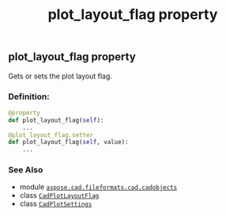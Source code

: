 ﻿---
title: plot_layout_flag property
second_title: Aspose.CAD for Python via .NET API References
description: 
type: docs
weight: 200
url: /aspose.cad.fileformats.cad.cadobjects/cadplotsettings/plot_layout_flag/
is_root: false
---

## plot_layout_flag property


Gets or sets the plot layout flag.
### Definition:
```python
@property
def plot_layout_flag(self):
    ...
@plot_layout_flag.setter
def plot_layout_flag(self, value):
    ...
```

### See Also
* module [`aspose.cad.fileformats.cad.cadobjects`](../../)
* class [`CadPlotLayoutFlag`](/cad/python-net/aspose.cad.fileformats.cad.cadconsts/cadplotlayoutflag)
* class [`CadPlotSettings`](/cad/python-net/aspose.cad.fileformats.cad.cadobjects/cadplotsettings)
